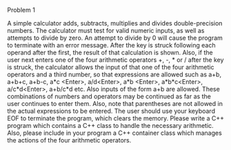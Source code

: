Problem 1 

A simple calculator adds, subtracts, multiplies and divides double-precision numbers.   The calculator must test for valid numeric inputs, as well as attempts to divide by zero.  An attempt to divide by 0 will cause the program to terminate with an error message.  After the <Enter> key is struck following each operand after the first, the result of that calculation is shown.  Also, if the user next enters one of the four arithmetic operators +, -, * or / after the <Enter> key is struck, the calculator allows the input of that one of the four arithmetic operators and a third number, so that expressions are allowed such as a+b<Enter>, a+b+c<Enter>, a+b-c<Enter>, a\*c \<Enter\>, a/d\<Enter\>, a\*b \<Enter\>,  a\*b\*c\<Enter\>,  a/c\*d\<Enter\>, a+b/c*d<Enter>  etc.  Also inputs of the form a<Enter>+<Enter>b<Enter> are allowed. These combinations of numbers and operators may be continued as far as the user continues to enter them.  Also, note that parentheses are not allowed in the actual expressions to be entered.  The user should use your keyboard EOF to terminate the program, which clears the memory.  Please write a C++ program which contains a C++ class to handle the necessary arithmetic.  Also, please include in your program a C++ container class which manages the actions of the four arithmetic operators.